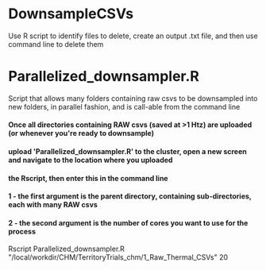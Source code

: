 # DownsampleCSVs
Use R script to identify files to delete, create an output .txt file, and then use command line to delete them



# Parallelized_downsampler.R
Script that allows many folders containing raw csvs to be downsampled into new folders, in parallel fashion, and is call-able from the command line
 #### Once all directories containing RAW csvs (saved at >1 Htz) are uploaded (or whenever you're ready to downsample)
 #### upload 'Parallelized_downsampler.R' to the cluster, open a new screen and navigate to the location where you uploaded
 #### the Rscript, then enter this in the command  line
 #### 1 - the first argument is the parent directory, containing sub-directories, each with many RAW csvs
 #### 2 - the second argument is the number of cores you want to use for the process
 
  Rscript Parallelized_downsampler.R "/local/workdir/CHM/TerritoryTrials_chm/1_Raw_Thermal_CSVs" 20 
